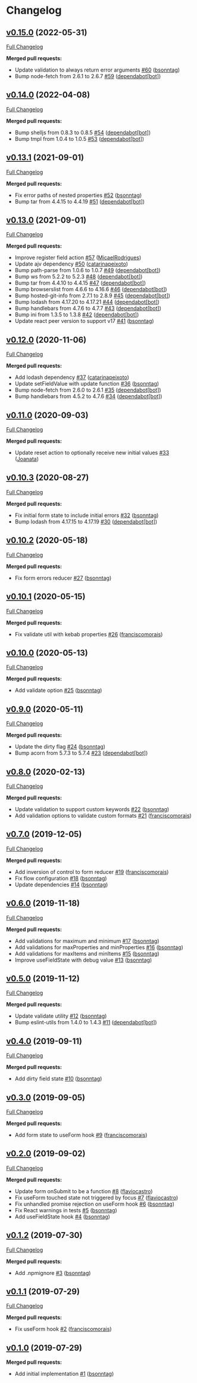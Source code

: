 # Changelog

## [v0.15.0](https://github.com/seegno/react-forms/tree/v0.15.0) (2022-05-31)
[Full Changelog](https://github.com/seegno/react-forms/compare/v0.14.0...v0.15.0)

**Merged pull requests:**

- Update validation to always return error arguments [\#60](https://github.com/seegno/react-forms/pull/60) ([bsonntag](https://github.com/bsonntag))
- Bump node-fetch from 2.6.1 to 2.6.7 [\#59](https://github.com/seegno/react-forms/pull/59) ([dependabot[bot]](https://github.com/apps/dependabot))

## [v0.14.0](https://github.com/seegno/react-forms/tree/v0.14.0) (2022-04-08)
[Full Changelog](https://github.com/seegno/react-forms/compare/v0.13.1...v0.14.0)

**Merged pull requests:**

- Bump shelljs from 0.8.3 to 0.8.5 [\#54](https://github.com/seegno/react-forms/pull/54) ([dependabot[bot]](https://github.com/apps/dependabot))
- Bump tmpl from 1.0.4 to 1.0.5 [\#53](https://github.com/seegno/react-forms/pull/53) ([dependabot[bot]](https://github.com/apps/dependabot))

## [v0.13.1](https://github.com/seegno/react-forms/tree/v0.13.1) (2021-09-01)
[Full Changelog](https://github.com/seegno/react-forms/compare/v0.13.0...v0.13.1)

**Merged pull requests:**

- Fix error paths of nested properties [\#52](https://github.com/seegno/react-forms/pull/52) ([bsonntag](https://github.com/bsonntag))
- Bump tar from 4.4.15 to 4.4.19 [\#51](https://github.com/seegno/react-forms/pull/51) ([dependabot[bot]](https://github.com/apps/dependabot))

## [v0.13.0](https://github.com/seegno/react-forms/tree/v0.13.0) (2021-09-01)
[Full Changelog](https://github.com/seegno/react-forms/compare/v0.12.0...v0.13.0)

**Merged pull requests:**

- Improve register field action [\#57](https://github.com/seegno/react-forms/pull/57) ([MicaelRodrigues](https://github.com/MicaelRodrigues))
- Update ajv dependency [\#50](https://github.com/seegno/react-forms/pull/50) ([catarinapeixoto](https://github.com/catarinapeixoto))
- Bump path-parse from 1.0.6 to 1.0.7 [\#49](https://github.com/seegno/react-forms/pull/49) ([dependabot[bot]](https://github.com/apps/dependabot))
- Bump ws from 5.2.2 to 5.2.3 [\#48](https://github.com/seegno/react-forms/pull/48) ([dependabot[bot]](https://github.com/apps/dependabot))
- Bump tar from 4.4.10 to 4.4.15 [\#47](https://github.com/seegno/react-forms/pull/47) ([dependabot[bot]](https://github.com/apps/dependabot))
- Bump browserslist from 4.6.6 to 4.16.6 [\#46](https://github.com/seegno/react-forms/pull/46) ([dependabot[bot]](https://github.com/apps/dependabot))
- Bump hosted-git-info from 2.7.1 to 2.8.9 [\#45](https://github.com/seegno/react-forms/pull/45) ([dependabot[bot]](https://github.com/apps/dependabot))
- Bump lodash from 4.17.20 to 4.17.21 [\#44](https://github.com/seegno/react-forms/pull/44) ([dependabot[bot]](https://github.com/apps/dependabot))
- Bump handlebars from 4.7.6 to 4.7.7 [\#43](https://github.com/seegno/react-forms/pull/43) ([dependabot[bot]](https://github.com/apps/dependabot))
- Bump ini from 1.3.5 to 1.3.8 [\#42](https://github.com/seegno/react-forms/pull/42) ([dependabot[bot]](https://github.com/apps/dependabot))
- Update react peer version to support v17 [\#41](https://github.com/seegno/react-forms/pull/41) ([bsonntag](https://github.com/bsonntag))

## [v0.12.0](https://github.com/seegno/react-forms/tree/v0.12.0) (2020-11-06)
[Full Changelog](https://github.com/seegno/react-forms/compare/v0.11.0...v0.12.0)

**Merged pull requests:**

- Add lodash dependency [\#37](https://github.com/seegno/react-forms/pull/37) ([catarinapeixoto](https://github.com/catarinapeixoto))
- Update setFieldValue with update function [\#36](https://github.com/seegno/react-forms/pull/36) ([bsonntag](https://github.com/bsonntag))
- Bump node-fetch from 2.6.0 to 2.6.1 [\#35](https://github.com/seegno/react-forms/pull/35) ([dependabot[bot]](https://github.com/apps/dependabot))
- Bump handlebars from 4.5.2 to 4.7.6 [\#34](https://github.com/seegno/react-forms/pull/34) ([dependabot[bot]](https://github.com/apps/dependabot))

## [v0.11.0](https://github.com/seegno/react-forms/tree/v0.11.0) (2020-09-03)
[Full Changelog](https://github.com/seegno/react-forms/compare/v0.10.3...v0.11.0)

**Merged pull requests:**

- Update reset action to optionally receive new initial values [\#33](https://github.com/seegno/react-forms/pull/33) ([Joanata](https://github.com/Joanata))

## [v0.10.3](https://github.com/seegno/react-forms/tree/v0.10.3) (2020-08-27)
[Full Changelog](https://github.com/seegno/react-forms/compare/v0.10.2...v0.10.3)

**Merged pull requests:**

- Fix initial form state to include initial errors [\#32](https://github.com/seegno/react-forms/pull/32) ([bsonntag](https://github.com/bsonntag))
- Bump lodash from 4.17.15 to 4.17.19 [\#30](https://github.com/seegno/react-forms/pull/30) ([dependabot[bot]](https://github.com/apps/dependabot))

## [v0.10.2](https://github.com/seegno/react-forms/tree/v0.10.2) (2020-05-18)
[Full Changelog](https://github.com/seegno/react-forms/compare/v0.10.1...v0.10.2)

**Merged pull requests:**

- Fix form errors reducer [\#27](https://github.com/seegno/react-forms/pull/27) ([bsonntag](https://github.com/bsonntag))

## [v0.10.1](https://github.com/seegno/react-forms/tree/v0.10.1) (2020-05-15)
[Full Changelog](https://github.com/seegno/react-forms/compare/v0.10.0...v0.10.1)

**Merged pull requests:**

- Fix validate util with kebab properties [\#26](https://github.com/seegno/react-forms/pull/26) ([franciscomorais](https://github.com/franciscomorais))

## [v0.10.0](https://github.com/seegno/react-forms/tree/v0.10.0) (2020-05-13)
[Full Changelog](https://github.com/seegno/react-forms/compare/v0.9.0...v0.10.0)

**Merged pull requests:**

- Add validate option [\#25](https://github.com/seegno/react-forms/pull/25) ([bsonntag](https://github.com/bsonntag))

## [v0.9.0](https://github.com/seegno/react-forms/tree/v0.9.0) (2020-05-11)
[Full Changelog](https://github.com/seegno/react-forms/compare/v0.8.0...v0.9.0)

**Merged pull requests:**

- Update the dirty flag [\#24](https://github.com/seegno/react-forms/pull/24) ([bsonntag](https://github.com/bsonntag))
- Bump acorn from 5.7.3 to 5.7.4 [\#23](https://github.com/seegno/react-forms/pull/23) ([dependabot[bot]](https://github.com/apps/dependabot))

## [v0.8.0](https://github.com/seegno/react-forms/tree/v0.8.0) (2020-02-13)
[Full Changelog](https://github.com/seegno/react-forms/compare/v0.7.0...v0.8.0)

**Merged pull requests:**

- Update validation to support custom keywords [\#22](https://github.com/seegno/react-forms/pull/22) ([bsonntag](https://github.com/bsonntag))
- Add validation options to validate custom formats [\#21](https://github.com/seegno/react-forms/pull/21) ([franciscomorais](https://github.com/franciscomorais))

## [v0.7.0](https://github.com/seegno/react-forms/tree/v0.7.0) (2019-12-05)
[Full Changelog](https://github.com/seegno/react-forms/compare/v0.6.0...v0.7.0)

**Merged pull requests:**

- Add inversion of control to form reducer [\#19](https://github.com/seegno/react-forms/pull/19) ([franciscomorais](https://github.com/franciscomorais))
- Fix flow configuration [\#18](https://github.com/seegno/react-forms/pull/18) ([bsonntag](https://github.com/bsonntag))
- Update dependencies [\#14](https://github.com/seegno/react-forms/pull/14) ([bsonntag](https://github.com/bsonntag))

## [v0.6.0](https://github.com/seegno/react-forms/tree/v0.6.0) (2019-11-18)
[Full Changelog](https://github.com/seegno/react-forms/compare/v0.5.0...v0.6.0)

**Merged pull requests:**

- Add validations for maximum and minimum [\#17](https://github.com/seegno/react-forms/pull/17) ([bsonntag](https://github.com/bsonntag))
- Add validations for maxProperties and minProperties [\#16](https://github.com/seegno/react-forms/pull/16) ([bsonntag](https://github.com/bsonntag))
- Add validations for maxItems and minItems [\#15](https://github.com/seegno/react-forms/pull/15) ([bsonntag](https://github.com/bsonntag))
- Improve useFieldState with debug value [\#13](https://github.com/seegno/react-forms/pull/13) ([bsonntag](https://github.com/bsonntag))

## [v0.5.0](https://github.com/seegno/react-forms/tree/v0.5.0) (2019-11-12)
[Full Changelog](https://github.com/seegno/react-forms/compare/v0.4.0...v0.5.0)

**Merged pull requests:**

- Update validate utility [\#12](https://github.com/seegno/react-forms/pull/12) ([bsonntag](https://github.com/bsonntag))
- Bump eslint-utils from 1.4.0 to 1.4.3 [\#11](https://github.com/seegno/react-forms/pull/11) ([dependabot[bot]](https://github.com/apps/dependabot))

## [v0.4.0](https://github.com/seegno/react-forms/tree/v0.4.0) (2019-09-11)
[Full Changelog](https://github.com/seegno/react-forms/compare/v0.3.0...v0.4.0)

**Merged pull requests:**

- Add dirty field state [\#10](https://github.com/seegno/react-forms/pull/10) ([bsonntag](https://github.com/bsonntag))

## [v0.3.0](https://github.com/seegno/react-forms/tree/v0.3.0) (2019-09-05)
[Full Changelog](https://github.com/seegno/react-forms/compare/v0.2.0...v0.3.0)

**Merged pull requests:**

- Add form state to useForm hook [\#9](https://github.com/seegno/react-forms/pull/9) ([franciscomorais](https://github.com/franciscomorais))

## [v0.2.0](https://github.com/seegno/react-forms/tree/v0.2.0) (2019-09-02)
[Full Changelog](https://github.com/seegno/react-forms/compare/v0.1.2...v0.2.0)

**Merged pull requests:**

- Update form onSubmit to be a function [\#8](https://github.com/seegno/react-forms/pull/8) ([flaviocastro](https://github.com/flaviocastro))
- Fix useForm touched state not triggered by focus [\#7](https://github.com/seegno/react-forms/pull/7) ([flaviocastro](https://github.com/flaviocastro))
- Fix unhandled promise rejection on useForm hook [\#6](https://github.com/seegno/react-forms/pull/6) ([bsonntag](https://github.com/bsonntag))
- Fix React warnings in tests [\#5](https://github.com/seegno/react-forms/pull/5) ([bsonntag](https://github.com/bsonntag))
- Add useFieldState hook [\#4](https://github.com/seegno/react-forms/pull/4) ([bsonntag](https://github.com/bsonntag))

## [v0.1.2](https://github.com/seegno/react-forms/tree/v0.1.2) (2019-07-30)
[Full Changelog](https://github.com/seegno/react-forms/compare/v0.1.1...v0.1.2)

**Merged pull requests:**

- Add .npmignore [\#3](https://github.com/seegno/react-forms/pull/3) ([bsonntag](https://github.com/bsonntag))

## [v0.1.1](https://github.com/seegno/react-forms/tree/v0.1.1) (2019-07-29)
[Full Changelog](https://github.com/seegno/react-forms/compare/v0.1.0...v0.1.1)

**Merged pull requests:**

- Fix useForm hook [\#2](https://github.com/seegno/react-forms/pull/2) ([franciscomorais](https://github.com/franciscomorais))

## [v0.1.0](https://github.com/seegno/react-forms/tree/v0.1.0) (2019-07-29)
**Merged pull requests:**

- Add initial implementation [\#1](https://github.com/seegno/react-forms/pull/1) ([bsonntag](https://github.com/bsonntag))
